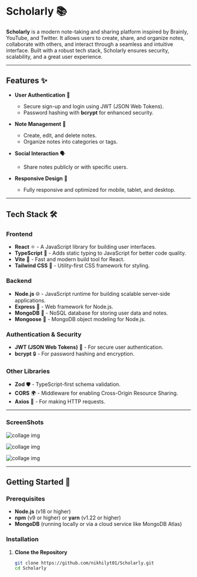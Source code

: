 # Scholarly 📚

**Scholarly** is a modern note-taking and sharing platform inspired by Brainly, YouTube, and Twitter. It allows users to create, share, and organize notes, collaborate with others, and interact through a seamless and intuitive interface. Built with a robust tech stack, Scholarly ensures security, scalability, and a great user experience.

---

## Features ✨

- **User Authentication** 🔐
  - Secure sign-up and login using JWT (JSON Web Tokens).
  - Password hashing with **bcrypt** for enhanced security.

- **Note Management** 📝
  - Create, edit, and delete notes.
  - Organize notes into categories or tags.

- **Social Interaction** 🗣️
  - Share notes publicly or with specific users.
  
- **Responsive Design** 📱
  - Fully responsive and optimized for mobile, tablet, and desktop.

---

## Tech Stack 🛠️

### Frontend
- **React** ⚛️ - A JavaScript library for building user interfaces.
- **TypeScript** 📜 - Adds static typing to JavaScript for better code quality.
- **Vite** 🚀 - Fast and modern build tool for React.
- **Tailwind CSS** 🎨 - Utility-first CSS framework for styling.

### Backend
- **Node.js** 🌐 - JavaScript runtime for building scalable server-side applications.
- **Express** 🚂 - Web framework for Node.js.
- **MongoDB** 🍃 - NoSQL database for storing user data and notes.
- **Mongoose** 🦉 - MongoDB object modeling for Node.js.

### Authentication & Security
- **JWT (JSON Web Tokens)** 🔑 - For secure user authentication.
- **bcrypt** 🔒 - For password hashing and encryption.

### Other Libraries
- **Zod** 🛡️ - TypeScript-first schema validation.
- **CORS** 🌍 - Middleware for enabling Cross-Origin Resource Sharing.
- **Axios** 📡 - For making HTTP requests.

---
### ScreenShots
![collage img](./Frontned/proofimages/collage.jpg)

![collage img](./Frontned/proofimages/main.png)

![collage img](./Frontned/proofimages/secondary.png)

---


## Getting Started 🚀

### Prerequisites
- **Node.js** (v18 or higher)
- **npm** (v9 or higher) or **yarn** (v1.22 or higher)
- **MongoDB** (running locally or via a cloud service like MongoDB Atlas)

### Installation

1. **Clone the Repository**
   ```bash
   git clone https://github.com/nikhilyt01/Scholarly.git
   cd Scholarly

